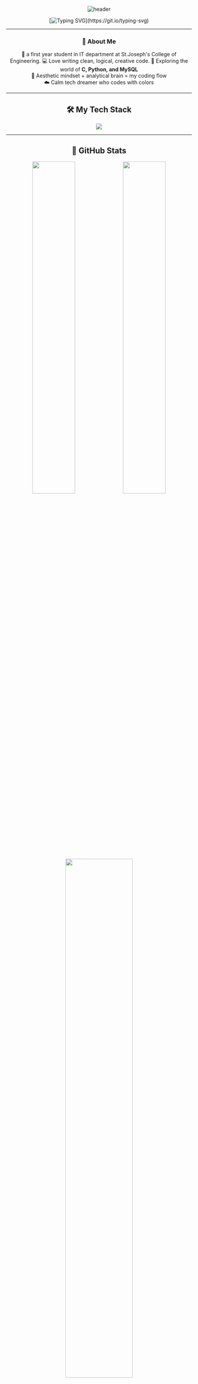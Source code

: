<!-- 🌸 Prisha's Animated Futuristic GitHub Profile README -->
<!-- Designed with love & motion 💖 -->

<div align="center">

![header](https://capsule-render.vercel.app/api?type=waving&height=250&text=Hey%20I'm%20Prisha!%20💖&fontAlign=50&fontAlignY=40&color=0:ffb6c1,100:87cefa&fontColor=ffffff&animation=fadeIn)

[![Typing SVG](https://readme-typing-svg.demolab.com?font=Poppins&weight=600&size=28&pause=2000&color=FFB6C1&center=true&vCenter=true&width=650&lines=✨+12th+Grade+Student+%7C+Maths+%26+CS+Learner;💻+C,+Python,+and+Web+Developer;🌸+Dreamer+%7C+Creator+%7C+Innovator;🎧+Coding+in+Calm+Futuristic+Vibes;🌈+Welcome+to+my+Digital+Space!)](https://git.io/typing-svg)

---

### 🌷 About Me

🌸 a first year student in IT department at St.Joseph's College of Engineering.
💻 Love writing clean, logical, creative code.
🧠 Exploring the world of **C, Python, and MySQL**  
🎨 Aesthetic mindset + analytical brain = my coding flow  
☁️ Calm tech dreamer who codes with colors  

---

## 🛠️ My Tech Stack

<p align="center">
  <img src="https://skillicons.dev/icons?i=python,c,cpp,html,css,js,react,java,nodejs,git,github,vscode,linux&theme=light" />
</p>

---

## 🚀 GitHub Stats
<p align="center">
  <img src="https://github-readme-stats.vercel.app/api?username=Prisha38&show_icons=true&theme=tokyonight&hide_border=true&bg_color=0d1117&title_color=ffb6c1&icon_color=87cefa" width="48%">
  <img src="https://streak-stats.demolab.com?user=Prisha38&theme=tokyonight&hide_border=true&background=0d1117&ring=ffb6c1&currStreakLabel=87cefa" width="48%">
</p>

<p align="center">
  <img src="https://github-readme-stats.vercel.app/api/top-langs/?username=Prisha38&layout=compact&theme=tokyonight&bg_color=0d1117&title_color=ffb6c1" width="60%">
</p>

---

## 🏆 Achievements
<p align="center">
  <img src="https://github-profile-trophy.vercel.app/?username=Prisha38&theme=radical&no-frame=true&no-bg=true&margin-w=10" />
</p>

---

## 💫 Activity Graph
![Activity Graph](https://github-readme-activity-graph.vercel.app/graph?username=Prisha38&bg_color=0d1117&color=ffb6c1&line=87cefa&point=ffffff&area=true&hide_border=true)

---

## 🐍 Contribution Snake
![Snake animation](https://github.com/Prisha38/Prisha38/blob/output/github-contribution-grid-snake.svg)

---

## 💬 Daily Inspiration
![Quote](https://quotes-github-readme.vercel.app/api?type=horizontal&theme=tokyonight)

---

## 🎧 Now Playing
![Spotify](https://novatorem-prisha38.vercel.app/api/spotify)

---

## ☁️ Info Widgets
<p align="center">
  <img src="https://weather-icon-badge.vercel.app/api/svg?location=Delhi&theme=tokyonight" />
  <img src="https://github-readme-clock.vercel.app/api/time?timezone=Asia/Kolkata" />
</p>

---

## 🌐 Connect With Me

<p align="center">
  <a href="https://github.com/Prisha38"><img src="https://img.shields.io/badge/GitHub-171515?style=for-the-badge&logo=github&logoColor=white"/></a>
  <a href="mailto:prishadhandapani38@gmail.com"><img src="https://img.shields.io/badge/Email-ffb6c1?style=for-the-badge&logo=gmail&logoColor=white"/></a>
  <a href="https://www.linkedin.com/in/prisha38"><img src="https://img.shields.io/badge/LinkedIn-87cefa?style=for-the-badge&logo=linkedin&logoColor=white"/></a>
</p>

---

## 👀 Profile Views
![Visitor Count](https://komarev.com/ghpvc/?username=Prisha38&color=ffb6c1&style=for-the-badge)

---

![footer](https://capsule-render.vercel.app/api?type=waving&color=0:87cefa,100:ffb6c1&height=120&section=footer&animation=twinkling)

</div>
